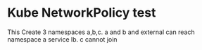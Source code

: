 # Kube NetworkPolicy test

This Create 3 namespaces a,b,c.
a and b and external can reach namespace a service lb.
c cannot join